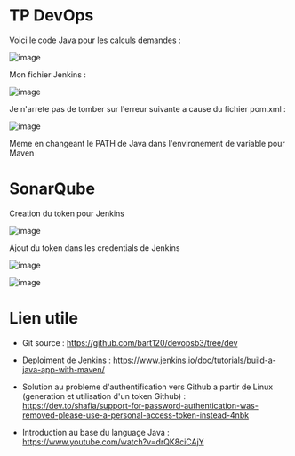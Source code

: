 
# TP DevOps

Voici le code Java pour les calculs demandes : 

![image](https://github.com/Temp1032/exam/assets/146944169/0c4b31a2-9618-4117-9371-49ca953fac29)

Mon fichier Jenkins :

![image](https://github.com/Temp1032/exam/assets/146944169/2c92e58b-7888-4098-be13-a053c8209b17)


Je n'arrete pas de tomber sur l'erreur suivante a cause du fichier pom.xml : 

![image](https://github.com/Temp1032/exam/assets/146944169/d6d907f3-3430-42ed-b42f-1e843998a381)

Meme en changeant le PATH de Java dans l'environement de variable pour Maven

# SonarQube 

Creation du token pour Jenkins

![image](https://github.com/Temp1032/exam/assets/146944169/df15dc65-88b1-4eb0-be3b-61869967a7ad)

Ajout du token dans les credentials de Jenkins

![image](https://github.com/Temp1032/exam/assets/146944169/463fb5df-1fe1-40c5-a4d2-e7c6ff7d4694)



![image](https://github.com/Temp1032/exam/assets/146944169/50311165-3572-434c-a9cf-7d4b5caa48fc)


# Lien utile 

 - Git source : https://github.com/bart120/devopsb3/tree/dev

 - Deploiment de Jenkins : https://www.jenkins.io/doc/tutorials/build-a-java-app-with-maven/

 - Solution au probleme d'authentification vers Github a partir de Linux (generation et utilisation d'un token Github) : https://dev.to/shafia/support-for-password-authentication-was-removed-please-use-a-personal-access-token-instead-4nbk

 - Introduction au base du language Java : https://www.youtube.com/watch?v=drQK8ciCAjY
